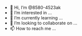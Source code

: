 - 👋 Hi, I’m @8580-4523ak
- 👀 I’m interested in ...
- 🌱 I’m currently learning ...
- 💞️ I’m looking to collaborate on ...
- 📫 How to reach me ...

<!---
8580-4523ak/8580-4523ak is a ✨ special ✨ repository because its `README.md` (this file) appears on your GitHub profile.
You can click the Preview link to take a look at your changes.
--->
